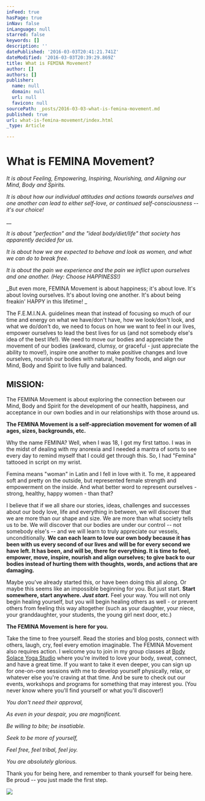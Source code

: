 ```yaml
---
inFeed: true
hasPage: true
inNav: false
inLanguage: null
starred: false
keywords: []
description: ''
datePublished: '2016-03-03T20:41:21.741Z'
dateModified: '2016-03-03T20:39:29.869Z'
title: What is FEMINA Movement?
author: []
authors: []
publisher:
  name: null
  domain: null
  url: null
  favicon: null
sourcePath: _posts/2016-03-03-what-is-femina-movement.md
published: true
url: what-is-femina-movement/index.html
_type: Article

---
```

# What is FEMINA Movement?

_It is about Feeling, Empowering, Inspiring, Nourishing, and Aligning our Mind, Body and Spirits._

_It is about how our individual attitudes and actions towards ourselves and one another can lead to either self-love, or continued self-consciousness -- it's our choice!_

__

_It is about "perfection" and the "ideal body/diet/life" that society has apparently decided for us._

_It is about how we are expected to behave and look as women, and what we can do to break free._

_It is about the pain we experience and the pain we inflict upon ourselves and one another. (Hey: Choose HAPPINESS!)_

_But even more, FEMINA Movement is about happiness; it's about love. It's about loving ourselves. It's about loving one another. It's about being freakin' HAPPY in this lifetime! _

The F.E.M.I.N.A. guidelines mean that instead of focusing so much of our time and energy on what we have/don't have, how we look/don't look, and what we do/don't do, we need to focus on how we want to feel in our lives, empower ourselves to lead the best lives for us (and not somebody else's idea of the best life!). We need to move our bodies and appreciate the movement of our bodies (awkward, clumsy, or graceful - just appreciate the ability to move!), inspire one another to make positive changes and love ourselves, nourish our bodies with natural, healthy foods, and align our Mind, Body and Spirit to live fully and balanced.  

## MISSION:

The FEMINA Movement is about exploring the connection between our Mind, Body and Spirit for the development of our health, happiness, and acceptance in our own bodies and in our relationships with those around us.

**The FEMINA Movement is a self-appreciation movement for women of all ages, sizes, backgrounds, etc.**

Why the name FEMINA? Well, when I was 18, I got my first tattoo. I was in the midst of dealing with my anorexia and I needed a mantra of sorts to see every day to remind myself that I could get through this. So, I had "Femina" tattooed in script on my wrist. 

Femina means "woman" in Latin and I fell in love with it. To me, it appeared soft and pretty on the outside, but represented female strength and empowerment on the inside. And what better word to represent ourselves - strong, healthy, happy women - than that?

I believe that if we all share our stories, ideas, challenges and successes about our body love, life and everything in between, we will discover that we are more than our shape and size. We are more than what society tells us to be. We will discover that our bodies are under our control -- not somebody else's -- and we will learn to truly appreciate our vessels, unconditionally. **We can each learn to love our own body because it has been with us every second of our lives and will be for every second we have left. It has been, and will be, there for everything. It is time to feel, empower, move, inspire, nourish and align ourselves; to give back to our bodies instead of hurting them with thoughts, words, and actions that are damaging.**

Maybe you've already started this, or have been doing this all along. Or maybe this seems like an impossible beginning for you. But just start. **Start somewhere, start anywhere. _Just start._** Feel your way. You will not only begin healing yourself, but you will begin healing others as well - or prevent others from feeling this way altogether (such as your daughter, your niece, your granddaughter, your students, the young girl next door, etc.)

**The FEMINA Movement is here for you.**

Take the time to free yourself. Read the stories and blog posts, connect with others, laugh, cry, feel every emotion imaginable. The FEMINA Movement also requires action. I welcome you to join in my group classes at [Body Solace Yoga Studio][0] where you're invited to love your body, sweat, connect, and have a great time. If you want to take it even deeper, you can sign up for one-on-one sessions with me to develop yourself physically, relax, or whatever else you're craving at that time. And be sure to check out our events, workshops and programs for something that may interest you. (You never know where you'll find yourself or what you'll discover!) 

_You don't need their approval,_

_As even in your despair, you are magnificent._

_Be willing to bite; be insatiable._

_Seek to be more of yourself,_

_Feel free, feel tribal, feel joy._

_You are absolutely glorious._

Thank you for being here, and remember to thank yourself for being here. Be proud -- you just made the first step.

[][1]
![](https://the-grid-user-content.s3-us-west-2.amazonaws.com/944519d2-acb1-4859-ab52-35d644d436e3.jpg)

[0]: www.bodysolacestudio.com
[1]: http://www.bodysolacestudio.com/